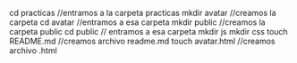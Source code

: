 cd practicas //entramos a la carpeta practicas
mkdir avatar //creamos la carpeta 
cd avatar //entramos a esa carpeta
mkdir public //creamos la carpeta public
cd public // entramos a esa carpeta
mkdir js
mkdir css
touch README.md //creamos archivo readme.md
touch avatar.html //creamos archivo .html